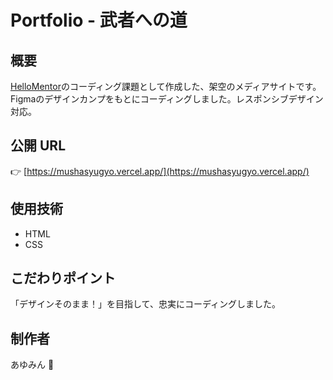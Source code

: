 # Portfolio - 武者への道

## 概要

[HelloMentor](https://hellomentor.jp/)のコーディング課題として作成した、架空のメディアサイトです。  
Figmaのデザインカンプをもとにコーディングしました。レスポンシブデザイン対応。

## 公開 URL

👉 [https://mushasyugyo.vercel.app/](https://mushasyugyo.vercel.app/)

## 使用技術

- HTML
- CSS

## こだわりポイント

「デザインそのまま！」を目指して、忠実にコーディングしました。

## 制作者

あゆみん 🌻
